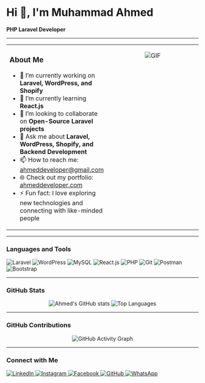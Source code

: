 # Hi 👋, I'm Muhammad Ahmed  
**PHP Laravel Developer**

---

<table>
<tr>
<td width="50%" valign="top">

### **About Me**
- 🔭 I’m currently working on **Laravel, WordPress, and Shopify**  
- 🌱 I’m currently learning **React.js**  
- 👯 I’m looking to collaborate on **Open-Source Laravel projects**  
- 💬 Ask me about **Laravel, WordPress, Shopify, and Backend Development**  
- 📫 How to reach me: [ahmeddeveloper@gmail.com](mailto:ahmeddeveloper@gmail.com)  
- 🌐 Check out my portfolio: [ahmeddeveloper.com](https://ahmeddeveloper.com)  
- ⚡ Fun fact: I love exploring new technologies and connecting with like-minded people  

</td>
<td width="50%" valign="top" align="center">

![GIF](https://camo.githubusercontent.com/cd878ec5a6b9314e5d2862b8f5f6e934ef657572f93e650c569aa3499937eebd/68747470733a2f2f6d656469612e67697068792e636f6d2f6d656469612f4650626e53687131683149533546517950442f67697068792e676966)

</td>
</tr>
</table>

---

### **Languages and Tools**
<p align="left">
  <img src="https://img.shields.io/badge/Laravel-FF2D20?style=flat&logo=laravel&logoColor=white" alt="Laravel"/>
  <img src="https://img.shields.io/badge/WordPress-21759B?style=flat&logo=wordpress&logoColor=white" alt="WordPress"/>
  <img src="https://img.shields.io/badge/MySQL-4479A1?style=flat&logo=mysql&logoColor=white" alt="MySQL"/>
  <img src="https://img.shields.io/badge/React.js-61DAFB?style=flat&logo=react&logoColor=white" alt="React.js"/>
  <img src="https://img.shields.io/badge/PHP-777BB4?style=flat&logo=php&logoColor=white" alt="PHP"/>
  <img src="https://img.shields.io/badge/Git-F05032?style=flat&logo=git&logoColor=white" alt="Git"/>
  <img src="https://img.shields.io/badge/Postman-FF6C37?style=flat&logo=postman&logoColor=white" alt="Postman"/>
  <img src="https://img.shields.io/badge/Bootstrap-563D7C?style=flat&logo=bootstrap&logoColor=white" alt="Bootstrap"/>
</p>

---

### **GitHub Stats**
<p align="center">
  <img src="https://github-readme-stats.vercel.app/api?username=mahmed1011&show_icons=true&theme=radical" alt="Ahmed's GitHub stats"/>
  <img src="https://github-readme-stats.vercel.app/api/top-langs/?username=mahmed1011&layout=compact&theme=radical" alt="Top Languages"/>
</p>

---

### **GitHub Contributions**
<p align="center">
  <img src="https://github-readme-activity-graph.vercel.app/graph?username=mahmed1011&theme=radical" alt="GitHub Activity Graph"/>
</p>

---

### **Connect with Me**
<p align="left">
  <a href="https://www.linkedin.com/in/mahmed1011/?originalSubdomain=pk" target="_blank">
    <img src="https://img.shields.io/badge/LinkedIn-0077B5?style=flat&logo=linkedin&logoColor=white" alt="LinkedIn"/>
  </a>
  <a href="https://www.instagram.com/ahmi_rajpoot1011/" target="_blank">
    <img src="https://img.shields.io/badge/Instagram-E4405F?style=flat&logo=instagram&logoColor=white" alt="Instagram"/>
  </a>
  <a href="https://www.facebook.com/profile.php?id=100022122034419" target="_blank">
    <img src="https://img.shields.io/badge/Facebook-1877F2?style=flat&logo=facebook&logoColor=white" alt="Facebook"/>
  </a>
  <a href="https://github.com/mahmed1011" target="_blank">
    <img src="https://img.shields.io/badge/GitHub-181717?style=flat&logo=github&logoColor=white" alt="GitHub"/>
  </a>
  <a href="https://api.whatsapp.com/send?phone=923136756624" target="_blank">
    <img src="https://img.shields.io/badge/WhatsApp-25D366?style=flat&logo=whatsapp&logoColor=white" alt="WhatsApp"/>
  </a>
</p>
